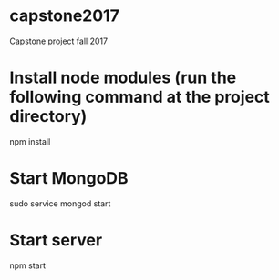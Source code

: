 # capstone2017
Capstone project fall 2017

# Install node modules (run the following command at the project directory)
npm install

# Start MongoDB
sudo service mongod start

# Start server
npm start
